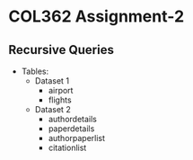 # COL362 Assignment-2

## Recursive Queries

* Tables:
  * Dataset 1
    * airport
    * flights
  * Dataset 2
    * authordetails
    * paperdetails
    * authorpaperlist
    * citationlist
